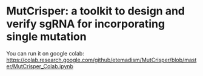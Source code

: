 # MutCrisper: a toolkit to design and verify sgRNA for incorporating single mutation

You can run it on google colab: https://colab.research.google.com/github/etemadism/MutCrisper/blob/master/MutCrisper_Colab.ipynb 
